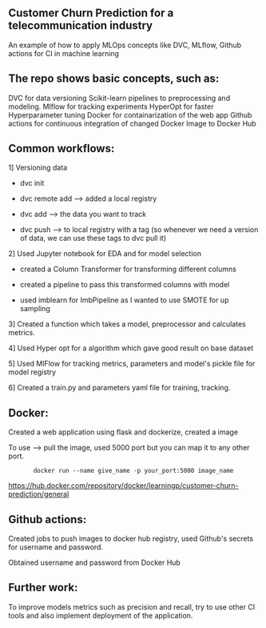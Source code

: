 Customer Churn Prediction for a telecommunication industry 
----------------------------------------------------------

An example of how to apply MLOps concepts like DVC, MLflow, Github actions for CI in machine learning

The repo shows basic concepts, such as:
--------------------------------------

DVC for data versioning
Scikit-learn pipelines to preprocessing and modeling.
Mlflow for tracking experiments
HyperOpt for faster Hyperparameter tuning
Docker for containarization of the web app
Github actions for continuous integration of changed Docker Image to Docker Hub

Common workflows:
-----------------

1] Versioning data

   * dvc init
   
   * dvc remote add --> added a local registry
   
   * dvc add --> the data you want to track
   
   * dvc push --> to local registry with a tag (so whenever we need a version of data, we can use these tags to dvc pull it)

2] Used Jupyter notebook for EDA and for model selection 

   * created a Column Transformer for transforming different columns
   
   * created a pipeline to pass this transformed columns with model
   
   * used imblearn for ImbPipeline as I wanted to use SMOTE for up sampling

3] Created a function which takes a model, preprocessor and calculates metrics.

4] Used Hyper opt for a algorithm which gave good result on base dataset

5] Used MlFlow for tracking metrics, parameters and model's pickle file for model registry

6] Created a train.py and parameters yaml file for training, tracking.

Docker:
-------

Created a web application using flask and dockerize, created a image

To use --> pull the image, used 5000 port but you can map it to any other port.

           docker run --name give_name -p your_port:5000 image_name
           
https://hub.docker.com/repository/docker/learningp/customer-churn-prediction/general

Github actions:
---------------

Created jobs to push images to docker hub registry, used Github's secrets for username and password.

Obtained username and password from Docker Hub

Further work:
-------------
To improve models metrics such as precision and recall, try to use other CI tools and also implement deployment of the application.

